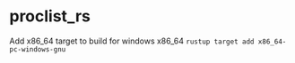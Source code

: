# proclist_rs

Add x86_64 target to build for windows x86_64
``` rustup target add x86_64-pc-windows-gnu ```